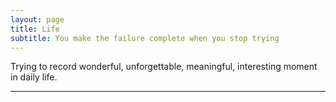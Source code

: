 ```yaml
---
layout: page
title: Life
subtitle: You make the failure complete when you stop trying
---
```


Trying to record wonderful, unforgettable, meaningful, interesting moment in daily life.

<hr>

